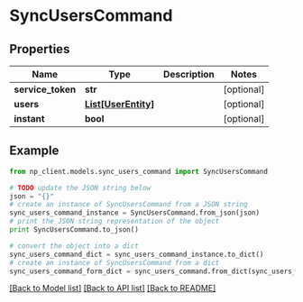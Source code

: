 # SyncUsersCommand


## Properties
Name | Type | Description | Notes
------------ | ------------- | ------------- | -------------
**service_token** | **str** |  | [optional] 
**users** | [**List[UserEntity]**](UserEntity.md) |  | [optional] 
**instant** | **bool** |  | [optional] 

## Example

```python
from np_client.models.sync_users_command import SyncUsersCommand

# TODO update the JSON string below
json = "{}"
# create an instance of SyncUsersCommand from a JSON string
sync_users_command_instance = SyncUsersCommand.from_json(json)
# print the JSON string representation of the object
print SyncUsersCommand.to_json()

# convert the object into a dict
sync_users_command_dict = sync_users_command_instance.to_dict()
# create an instance of SyncUsersCommand from a dict
sync_users_command_form_dict = sync_users_command.from_dict(sync_users_command_dict)
```
[[Back to Model list]](../README.md#documentation-for-models) [[Back to API list]](../README.md#documentation-for-api-endpoints) [[Back to README]](../README.md)


